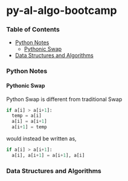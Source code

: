 # py-al-algo-bootcamp

### Table of Contents
- [Python Notes](#python-notes)
  - [Pythonic Swap](#pythonic-swap)
- [Data Structures and Algorithms](#data-structures-and-algorithms)

### Python Notes

#### Pythonic Swap

Python Swap is different from traditional Swap

```python
if a[i] > a[i+1]:
  temp = a[i]
  a[i] = a[i+1]
  a[i+1] = temp
```

would instead be written as,
```python
if a[i] > a[i+1]:
  a[i], a[i+1] = a[i+1], a[i]
```

### Data Structures and Algorithms
